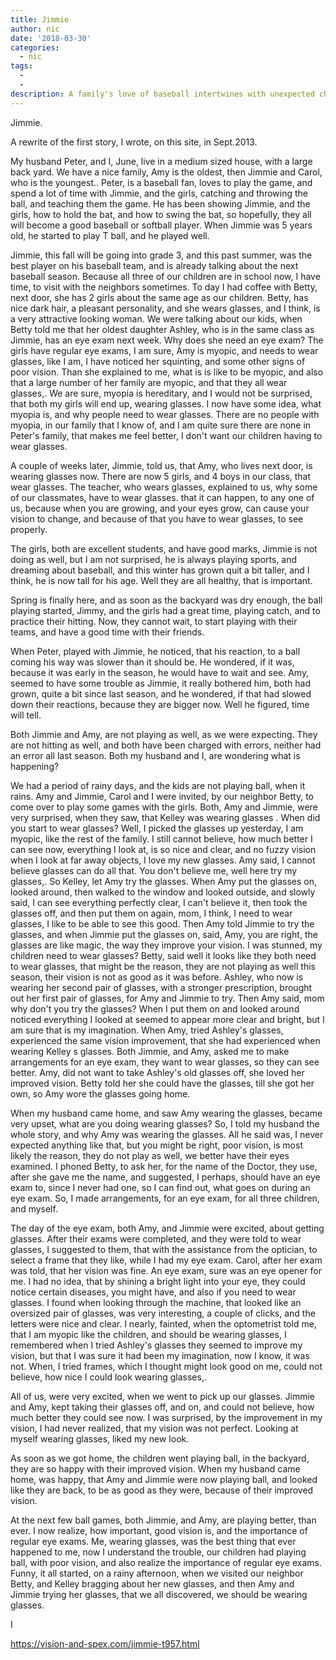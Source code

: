 ```yaml
---
title: Jimmie
author: nic
date: '2018-03-30'
categories:
  - nic
tags:
  - 
  - 
description: A family's love of baseball intertwines with unexpected challenges as their children face vision issues.
---
```

Jimmie.




A rewrite of the first story, I wrote,
on this site, in Sept.2013.




My husband Peter, and I, June, live in a medium sized house, with a large back yard.
We have a nice family, Amy is the oldest, then Jimmie and Carol, who is the youngest..
Peter, is a baseball fan, loves to play the game, and spend a lot of time with Jimmie, and the girls, 
catching and throwing the ball, and teaching them the game.
He has been showing Jimmie, and the girls, how to hold the bat, and how to swing the bat, so hopefully, they all will become a good baseball or softball player.
When Jimmie was 5 years old, he started to play T ball, and he played well.


Jimmie, this fall will be going into grade 3, and this past summer, was the best player on his baseball team, and is already talking about the next baseball season.
Because all three of our children are in school now, I have time, to visit with the neighbors sometimes.
To day I had coffee with Betty, next door, she has 2 girls about the same age as our children.
Betty, has nice dark hair, a pleasant personality, and she wears glasses, and I think, is a very attractive looking woman.
We were talking about our kids, when Betty told me that her oldest daughter Ashley, who is in the same class as Jimmie, has an eye exam next week.
Why does she need an eye exam?
The girls have regular eye exams, I am sure, Amy is myopic, and needs to wear glasses, like I am, I have noticed her squinting, and some other signs of poor vision. 
Than she explained to me, what is is like to be myopic, and also that a large number of her family are myopic, and that they all wear glasses,.
We are sure, myopia is hereditary, and I would not be surprised, that both my girls will end up, wearing glasses.
I now have some idea, what myopia is, and why people need to wear glasses.
There are no people with myopia, in our family that I know of, and I am quite sure there are none in Peter's family, that makes me feel better, I don't want our children having to wear glasses.


A couple of weeks later, Jimmie, told us, that Amy, who lives next door, is wearing glasses now.
There are now 5 girls, and 4 boys in our class, that wear glasses.
The teacher, who wears glasses, explained to us, why some of our classmates, have to wear glasses.
that it can happen, to any one of us, because when you are growing, and your eyes grow, can cause your vision to change, and because of that you have to wear glasses, to see properly.


The girls, both are excellent students, and have good marks, Jimmie is not doing as well, but I am not surprised, he is always playing sports, and dreaming about baseball, and this winter has grown quit a bit taller, and I think, he is now tall for his age.
Well they are all healthy, that is important.


Spring is finally here, and as soon as the backyard was dry enough, the ball playing started,
Jimmy, and the girls had a great time, playing catch, and to practice their hitting.
Now, they cannot wait, to start playing with their teams, and have a good time with their friends.


When Peter, played with Jimmie, he noticed, that his reaction, to a ball coming his way was slower than it should be.
He wondered, if it was, because it was early in the season, he would have to wait and see.
Amy, seemed to have some trouble as Jimmie, it really bothered him, both had grown, quite a bit since last season, and he wondered, if that had slowed down their reactions, because they are bigger now.
Well he figured, time will tell.


Both Jimmie and Amy, are not playing as well, as we were expecting.
They are not hitting as well, and both have been charged with errors, neither had an error all last season.
Both my husband and I, are wondering what is happening?


We had a period of rainy days, and the kids are not playing ball, when it rains.
Amy and Jimmie, Carol and I were invited, by our neighbor Betty, to come over to play some games with the girls.
Both, Amy and Jimmie, were very surprised, when they saw, that Kelley was wearing glasses .
When did you start to wear glasses?
Well, I picked the glasses up yesterday, I am myopic, like the rest of the family.
I still cannot believe, how much better I can see now, everything I look at, is so nice and clear, and no fuzzy vision when I look at far away objects, I love my new glasses.
Amy said, I cannot believe glasses can do all that.
You don't believe me, well here try my glasses,.
So Kelley, let Amy try the glasses.
When Amy put the glasses on, looked around, then walked to the window and looked outside, and slowly said, I can see everything perfectly clear, I can't believe it, then took the glasses off, and then put them on again, mom, I think, I need to wear glasses, I like to be able to see this good.
Then Amy told Jimmie to try the glasses, and when Jimmie put the glasses on, said, Amy, you are right, the glasses are like magic, the way they improve your vision. 
I was stunned, my children need to wear glasses?
Betty, said well it looks like they both need to wear glasses, that might be the reason, they are not playing as well this season, their vision is not as good as it was before.
Ashley, who now is wearing her second pair of glasses, with a stronger prescription, brought out her first pair of glasses, for Amy and Jimmie to try.
Then Amy said, mom why don't you try the glasses?
When I put them on and looked around noticed everything I looked at seemed to appear more clear and bright, but I am sure that is my imagination.
When Amy, tried Ashley's glasses, experienced the same vision improvement, that she had experienced when wearing Kelley s glasses. 
Both Jimmie, and Amy, asked me to make arrangements for an eye exam, they want to wear glasses, so they can see better.
Amy, did not want to take Ashley's old glasses off, she loved her improved vision.
Betty told her she could have the glasses, till she got her own, so Amy wore the glasses going home.


When my husband came home, and saw Amy wearing the glasses, became very upset, what are you doing wearing glasses?
So, I told my husband the whole story, and why Amy was wearing the glasses.
All he said was, I never expected anything like that, but you might be right, poor vision, is most likely the reason, they do not play as well, we better have their eyes examined.
I phoned Betty, to ask her, for the name of the Doctor, they use, after she gave me the name, and suggested, I perhaps, should have an eye exam to, since I never had one, so I can find out, what goes on during an eye exam.
So, I made arrangements, for an eye exam, for all three children, and myself.


The day of the eye exam, both Amy, and Jimmie were excited, about getting glasses.
After their exams were completed, and they were told to wear glasses, I suggested to them, that with the assistance from the optician, to select a frame that they like, while I had my eye exam.
Carol, after her exam was told, that her vision was fine.
An eye exam, sure was an eye opener for me.
I had no idea, that by shining a bright light into your eye, they could notice certain diseases, you might have, and also if you need to wear glasses.
I found when looking through the machine, that looked like an oversized pair of glasses, was very interesting, a couple of clicks, and the letters were nice and clear.
I nearly, fainted, when the optometrist told me, that I am myopic like the children, and should be wearing glasses, I remembered when I tried Ashley's glasses they seemed to improve my vision, but that I was sure it had been my imagination, now I know, it was not.
When, I tried frames, which I thought might look good on me, could not believe, how nice I could look wearing glasses,.


All of us, were very excited, when we went to pick up our glasses.
Jimmie and Amy, kept taking their glasses off, and on, and could not believe, how much better they could see now.
I was surprised, by the improvement in my vision, I had never realized, that my vision was not perfect.
Looking at myself wearing glasses, liked my new look.


As soon as we got home, the children went playing ball, in the backyard, they are so happy with their improved vision.
When my husband came home, was happy, that Amy and Jimmie were now playing ball, and looked like they are back, to be as good as they were, because of their improved vision.


At the next few ball games, both Jimmie, and Amy, are playing better, than ever.
I now realize, how important, good vision is, and the importance of regular eye exams.
Me, wearing glasses, was the best thing that ever happened to me, now I understand the trouble, our children had playing ball, with poor vision, and also realize the importance of regular eye exams. 
Funny, it all started, on a rainy afternoon, when we visited our neighbor Betty, and Kelley bragging about her new glasses, and then Amy and Jimmie trying her glasses, that we all discovered, we 
should be wearing glasses.



































I

https://vision-and-spex.com/jimmie-t957.html